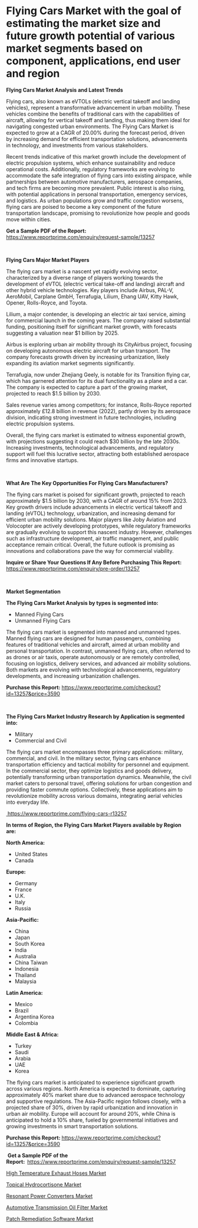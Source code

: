 <p><h1>Flying Cars Market with the goal of estimating the market size and future growth potential of various market segments based on component, applications, end user and region</h1></p><p><strong>Flying Cars Market Analysis and Latest Trends</strong></p>
<p><p>Flying cars, also known as eVTOLs (electric vertical takeoff and landing vehicles), represent a transformative advancement in urban mobility. These vehicles combine the benefits of traditional cars with the capabilities of aircraft, allowing for vertical takeoff and landing, thus making them ideal for navigating congested urban environments. The Flying Cars Market is expected to grow at a CAGR of 20.00% during the forecast period, driven by increasing demand for efficient transportation solutions, advancements in technology, and investments from various stakeholders.</p><p>Recent trends indicative of this market growth include the development of electric propulsion systems, which enhance sustainability and reduce operational costs. Additionally, regulatory frameworks are evolving to accommodate the safe integration of flying cars into existing airspace, while partnerships between automotive manufacturers, aerospace companies, and tech firms are becoming more prevalent. Public interest is also rising, with potential applications in personal transportation, emergency services, and logistics. As urban populations grow and traffic congestion worsens, flying cars are poised to become a key component of the future transportation landscape, promising to revolutionize how people and goods move within cities.</p></p>
<p><strong>Get a Sample PDF of the Report:&nbsp;</strong> <a href="https://www.reportprime.com/enquiry/request-sample/13257">https://www.reportprime.com/enquiry/request-sample/13257</a></p>
<p>&nbsp;</p>
<p><strong>Flying Cars Major Market Players</strong></p>
<p><p>The flying cars market is a nascent yet rapidly evolving sector, characterized by a diverse range of players working towards the development of eVTOL (electric vertical take-off and landing) aircraft and other hybrid vehicle technologies. Key players include Airbus, PAL-V, AeroMobil, Carplane GmbH, Terrafugia, Lilium, Ehang UAV, Kitty Hawk, Opener, Rolls-Royce, and Toyota.</p><p>Lilium, a major contender, is developing an electric air taxi service, aiming for commercial launch in the coming years. The company raised substantial funding, positioning itself for significant market growth, with forecasts suggesting a valuation near $1 billion by 2025.</p><p>Airbus is exploring urban air mobility through its CityAirbus project, focusing on developing autonomous electric aircraft for urban transport. The company forecasts growth driven by increasing urbanization, likely expanding its aviation market segments significantly.</p><p>Terrafugia, now under Zhejiang Geely, is notable for its Transition flying car, which has garnered attention for its dual functionality as a plane and a car. The company is expected to capture a part of the growing market, projected to reach $1.5 billion by 2030.</p><p>Sales revenue varies among competitors; for instance, Rolls-Royce reported approximately £12.8 billion in revenue (2022), partly driven by its aerospace division, indicating strong investment in future technologies, including electric propulsion systems.</p><p>Overall, the flying cars market is estimated to witness exponential growth, with projections suggesting it could reach $30 billion by the late 2030s. Increasing investments, technological advancements, and regulatory support will fuel this lucrative sector, attracting both established aerospace firms and innovative startups.</p></p>
<p>&nbsp;</p>
<p><strong>What Are The Key Opportunities For Flying Cars Manufacturers?</strong></p>
<p><p>The flying cars market is poised for significant growth, projected to reach approximately $1.5 billion by 2030, with a CAGR of around 15% from 2023. Key growth drivers include advancements in electric vertical takeoff and landing (eVTOL) technology, urbanization, and increasing demand for efficient urban mobility solutions. Major players like Joby Aviation and Volocopter are actively developing prototypes, while regulatory frameworks are gradually evolving to support this nascent industry. However, challenges such as infrastructure development, air traffic management, and public acceptance remain critical. Overall, the future outlook is promising as innovations and collaborations pave the way for commercial viability.</p></p>
<p><strong>Inquire or Share Your Questions If Any Before Purchasing This Report:</strong> <a href="https://www.reportprime.com/enquiry/pre-order/13257">https://www.reportprime.com/enquiry/pre-order/13257</a></p>
<p>&nbsp;</p>
<p><strong>Market Segmentation</strong></p>
<p><strong>The Flying Cars Market Analysis by types is segmented into:</strong></p>
<p><ul><li>Manned Flying Cars</li><li>Unmanned Flying Cars</li></ul></p>
<p><p>The flying cars market is segmented into manned and unmanned types. Manned flying cars are designed for human passengers, combining features of traditional vehicles and aircraft, aimed at urban mobility and personal transportation. In contrast, unmanned flying cars, often referred to as drones or air taxis, operate autonomously or are remotely controlled, focusing on logistics, delivery services, and advanced air mobility solutions. Both markets are evolving with technological advancements, regulatory developments, and increasing urbanization challenges.</p></p>
<p><strong>Purchase this Report:&nbsp;</strong><a href="https://www.reportprime.com/checkout?id=13257&price=3590">https://www.reportprime.com/checkout?id=13257&price=3590</a></p>
<p>&nbsp;</p>
<p><strong>The Flying Cars Market Industry Research by Application is segmented into:</strong></p>
<p><ul><li>Military</li><li>Commercial and Civil</li></ul></p>
<p><p>The flying cars market encompasses three primary applications: military, commercial, and civil. In the military sector, flying cars enhance transportation efficiency and tactical mobility for personnel and equipment. In the commercial sector, they optimize logistics and goods delivery, potentially transforming urban transportation dynamics. Meanwhile, the civil market caters to personal travel, offering solutions for urban congestion and providing faster commute options. Collectively, these applications aim to revolutionize mobility across various domains, integrating aerial vehicles into everyday life.</p></p>
<p><a href="https://www.reportprime.com/flying-cars-r13257">&nbsp;https://www.reportprime.com/flying-cars-r13257</a></p>
<p><strong>In terms of Region, the Flying Cars Market Players available by Region are:</strong></p>
<p>
    <p> <strong> North America: </strong>
        <ul>
            <li>United States</li>
            <li>Canada</li>
        </ul>
        </p> 
    <p> <strong> Europe: </strong>
        <ul>
            <li>Germany</li>
            <li>France</li>
            <li>U.K.</li>
            <li>Italy</li>
            <li>Russia</li>
        </ul>
        </p> 
    <p> <strong> Asia-Pacific: </strong>
        <ul>
            <li>China</li>
            <li>Japan</li>
            <li>South Korea</li>
            <li>India</li>
            <li>Australia</li>
            <li>China Taiwan</li>
            <li>Indonesia</li>
            <li>Thailand</li>
            <li>Malaysia</li>
        </ul>
        </p> 
    <p> <strong> Latin America: </strong>
        <ul>
            <li>Mexico</li>
            <li>Brazil</li>
            <li>Argentina Korea</li>
            <li>Colombia</li>
        </ul>
        </p> 
    <p> <strong> Middle East & Africa: </strong>
        <ul>
            <li>Turkey</li>
            <li>Saudi</li>
            <li>Arabia</li>
            <li>UAE</li>
            <li>Korea</li>
        </ul>
    </p>
    </p>
<p><p>The flying cars market is anticipated to experience significant growth across various regions. North America is expected to dominate, capturing approximately 40% market share due to advanced aerospace technology and supportive regulations. The Asia-Pacific region follows closely, with a projected share of 30%, driven by rapid urbanization and innovation in urban air mobility. Europe will account for around 20%, while China is anticipated to hold a 10% share, fueled by governmental initiatives and growing investments in smart transportation solutions.</p></p>
<p><strong>Purchase this Report: </strong><a href="https://www.reportprime.com/checkout?id=13257&price=3590">https://www.reportprime.com/checkout?id=13257&price=3590</a></p>
<p>&nbsp;<strong>Get a Sample PDF of the Report:&nbsp;&nbsp;</strong><a href="https://www.reportprime.com/enquiry/request-sample/13257">https://www.reportprime.com/enquiry/request-sample/13257</a></p>
<p><strong></strong></p>
<p><p><a href="https://medium.com/@rebecca.smith5467/the-global-high-temperature-exhaust-hoses-market-identifies-drivers-restraints-opportunities-99dfaaef7df9">High Temperature Exhaust Hoses Market</a></p><p><a href="https://www.linkedin.com/pulse/topical-hydrocortisone-market-share-analysis-growth-trends-ntvhe?trackingId=yRt9rOQQQN%2BR1pLhbrPOJw%3D%3D">Topical Hydrocortisone Market</a></p><p><a href="https://www.linkedin.com/pulse/resonant-power-converters-market-research-report-includes-35xnc?trackingId=HMfO4xW%2FSVmnMqU0aPJnoQ%3D%3D">Resonant Power Converters Market</a></p><p><a href="https://medium.com/@rebecca.smith5467/the-automotive-transmission-oil-filter-market-research-report-provides-an-in-depth-and-up-to-date-b553f89eea52">Automotive Transmission Oil Filter Market</a></p><p><a href="https://issuu.com/reportprime-2/docs/patch-remediation-software-market-s_8019622eb82d65">Patch Remediation Software Market</a></p></p>